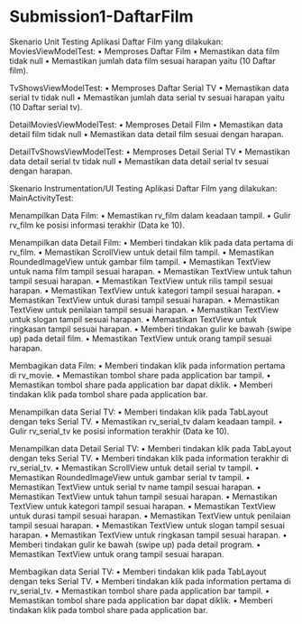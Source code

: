 # Submission1-DaftarFilm

Skenario Unit Testing Aplikasi Daftar Film yang dilakukan: 
MoviesViewModelTest: 
  • Memproses Daftar Film
  • Memastikan data film tidak null
  • Memastikan jumlah data film sesuai harapan yaitu (10 Daftar film).

TvShowsViewModelTest: 
  • Memproses Daftar Serial TV
  • Memastikan data serial tv tidak null
  • Memastikan jumlah data serial tv sesuai harapan yaitu (10 Daftar serial tv). 

DetailMoviesViewModelTest: 
  • Memproses Detail Film
  • Memastikan data detail film tidak null
  • Memastikan data detail film sesuai dengan harapan. 

DetailTvShowsViewModelTest: 
  • Memproses Detail Serial TV
  • Memastikan data detail serial tv tidak null
  • Memastikan data detail serial tv sesuai dengan harapan. 


Skenario Instrumentation/UI Testing Aplikasi Daftar Film yang dilakukan: 
MainActivityTest:

Menampilkan Data Film: 
  • Memastikan rv_film dalam keadaan tampil. 
  • Gulir rv_film ke posisi informasi terakhir (Data ke 10). 

Menampilkan data Detail Film: 
  • Memberi tindakan klik pada data pertama di rv_film. 
  • Memastikan ScrollView untuk detail film tampil. 
  • Memastikan RoundedImageView untuk gambar film tampil. 
  • Memastikan TextView untuk nama film tampil sesuai harapan. 
  • Memastikan TextView untuk tahun tampil sesuai harapan. 
  • Memastikan TextView untuk rilis tampil sesuai harapan. 
  • Memastikan TextView untuk kategori tampil sesuai harapan. 
  • Memastikan TextView untuk durasi tampil sesuai harapan. 
  • Memastikan TextView untuk penilaian tampil sesuai harapan.
  • Memastikan TextView untuk slogan tampil sesuai harapan. 
  • Memastikan TextView untuk ringkasan tampil sesuai harapan. 
  • Memberi tindakan gulir ke bawah (swipe up) pada detail film. 
  • Memastikan TextView untuk orang tampil sesuai harapan. 

Membagikan data Film: 
  • Memberi tindakan klik pada information pertama di rv_movie. 
  • Memastikan tombol share pada application bar tampil. 
  • Memastikan tombol share pada application bar dapat diklik. 
  • Memberi tindakan klik pada tombol share pada application bar. 

Menampilkan data Serial TV: 
  • Memberi tindakan klik pada TabLayout dengan teks Serial TV. 
  • Memastikan rv_serial_tv dalam keadaan tampil. 
  • Gulir rv_serial_tv ke posisi information terakhir (Data ke 10). 

Menampilkan data Detail Serial TV: 
  • Memberi tindakan klik pada TabLayout dengan teks Serial TV. 
  • Memberi tindakan klik pada information terakhir di rv_serial_tv. 
  • Memastikan ScrollView untuk detail serial tv tampil. 
  • Memastikan RoundedImageView untuk gambar serial tv tampil. 
  • Memastikan TextView untuk serial tv name tampil sesuai harapan. 
  • Memastikan TextView untuk tahun tampil sesuai harapan. 
  • Memastikan TextView untuk kategori tampil sesuai harapan. 
  • Memastikan TextView untuk durasi tampil sesuai harapan. 
  • Memastikan TextView untuk penilaian tampil sesuai harapan. 
  • Memastikan TextView untuk slogan tampil sesuai harapan. 
  • Memastikan TextView untuk ringkasan tampil sesuai harapan. 
  • Memberi tindakan gulir ke bawah (swipe up) pada detail program. 
  • Memastikan TextView untuk orang tampil sesuai harapan. 

Membagikan data Serial TV: 
  • Memberi tindakan klik pada TabLayout dengan teks Serial TV. 
  • Memberi tindakan klik pada information pertama di rv_serial_tv. 
  • Memastikan tombol share pada application bar tampil. 
  • Memastikan tombol share pada application bar dapat diklik. 
  • Memberi tindakan klik pada tombol share pada application bar.

